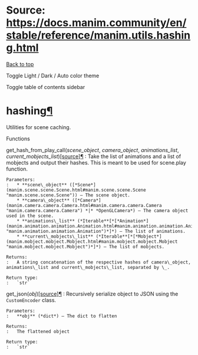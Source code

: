 # Source: https://docs.manim.community/en/stable/reference/manim.utils.hashing.html

[Back to top](#)

Toggle Light / Dark / Auto color theme

Toggle table of contents sidebar

hashing[¶](#module-manim.utils.hashing "Link to this heading")
==============================================================

Utilities for scene caching.

Functions

get\_hash\_from\_play\_call(*scene\_object*, *camera\_object*, *animations\_list*, *current\_mobjects\_list*)[[source]](../_modules/manim/utils/hashing.html#get_hash_from_play_call)[¶](#manim.utils.hashing.get_hash_from_play_call "Link to this definition")
:   Take the list of animations and a list of mobjects and output their hashes. This is meant to be used for scene.play function.

    Parameters:
    :   * **scene\_object** ([*Scene*](manim.scene.scene.Scene.html#manim.scene.scene.Scene "manim.scene.scene.Scene")) – The scene object.
        * **camera\_object** ([*Camera*](manim.camera.camera.Camera.html#manim.camera.camera.Camera "manim.camera.camera.Camera") *|* *OpenGLCamera*) – The camera object used in the scene.
        * **animations\_list** (*Iterable**[*[*Animation*](manim.animation.animation.Animation.html#manim.animation.animation.Animation "manim.animation.animation.Animation")*]*) – The list of animations.
        * **current\_mobjects\_list** (*Iterable**[*[*Mobject*](manim.mobject.mobject.Mobject.html#manim.mobject.mobject.Mobject "manim.mobject.mobject.Mobject")*]*) – The list of mobjects.

    Returns:
    :   A string concatenation of the respective hashes of camera\_object, animations\_list and current\_mobjects\_list, separated by \_.

    Return type:
    :   `str`

get\_json(*obj*)[[source]](../_modules/manim/utils/hashing.html#get_json)[¶](#manim.utils.hashing.get_json "Link to this definition")
:   Recursively serialize object to JSON using the `CustomEncoder` class.

    Parameters:
    :   **obj** (*dict*) – The dict to flatten

    Returns:
    :   The flattened object

    Return type:
    :   `str`